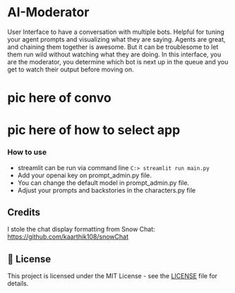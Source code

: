 # AI-Moderator
User Interface to have a conversation with multiple bots. Helpful for tuning your agent prompts and visualizing what they are saying. Agents are great, and chaining them together is awesome. But it can be troublesome to let them run wild without watching what they are doing. In this interface, you are the moderator, you determine which bot is next up in the queue and you get to watch their output before moving on.

# pic here of convo

# pic here of how to select app

### How to use
* streamlit can be run via command line
``` C:> streamlit run main.py ```
* Add your openai key on prompt_admin.py file.
* You can change the default model in prompt_admin.py file.
* Adjust your prompts and backstories in the characters.py file

## Credits
I stole the chat display formatting from Snow Chat:
https://github.com/kaarthik108/snowChat

## 📄 License

This project is licensed under the MIT License - see the [LICENSE](https://choosealicense.com/licenses/mit/) file for details.


